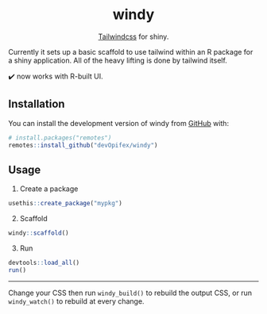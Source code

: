 <!-- badges: start -->
<!-- badges: end -->

<div align="center">

# windy

[Tailwindcss](https://tailwindcss.com/) for shiny.

</div>

Currently it sets up a basic scaffold to use tailwind
within an R package for a shiny application.
All of the heavy lifting is done by tailwind itself.

:heavy_check_mark: now works with R-built UI.

## Installation

You can install the development version of windy from
[GitHub](https://github.com/) with:

``` r
# install.packages("remotes")
remotes::install_github("devOpifex/windy")
```

## Usage

1. Create a package

```r
usethis::create_package("mypkg")
```

2. Scaffold

```r
windy::scaffold()
```

3. Run

```r
devtools::load_all()
run()
```

----

Change your CSS then run `windy_build()` to rebuild the output CSS,
or run `windy_watch()` to rebuild at every change.
